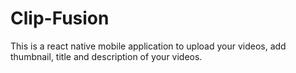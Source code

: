 # Clip-Fusion
This is a react native mobile application to upload your videos, add thumbnail, title and description of your videos.

